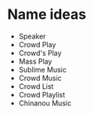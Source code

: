 # Name ideas

- Speaker
- Crowd Play
- Crowd's Play
- Mass Play
- Sublime Music
- Crowd Music
- Crowd List
- Crowd Playlist
- Chinanou Music
  
